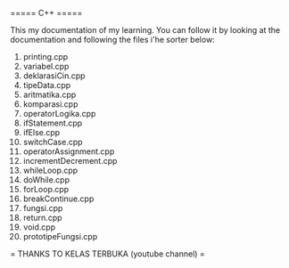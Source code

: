 ===== C++ =====

This my documentation of my learning. You can follow it by looking at the documentation and following the files i'he sorter below:

1. printing.cpp
2. variabel.cpp
3. deklarasiCin.cpp
4. tipeData.cpp
5. aritmatika.cpp
6. komparasi.cpp
7. operatorLogika.cpp
8. ifStatement.cpp
9. ifElse.cpp
10. switchCase.cpp
11. operatorAssignment.cpp
12. incrementDecrement.cpp
13. whileLoop.cpp
14. doWhile.cpp
15. forLoop.cpp
16. breakContinue.cpp
17. fungsi.cpp
18. return.cpp
19. void.cpp
20. prototipeFungsi.cpp

= THANKS TO KELAS TERBUKA (youtube channel) =
